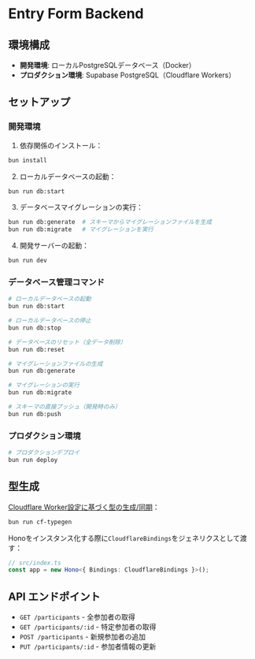 # Entry Form Backend

## 環境構成

- **開発環境**: ローカルPostgreSQLデータベース（Docker）
- **プロダクション環境**: Supabase PostgreSQL（Cloudflare Workers）

## セットアップ

### 開発環境

1. 依存関係のインストール：

```bash
bun install
```

2. ローカルデータベースの起動：

```bash
bun run db:start
```

3. データベースマイグレーションの実行：

```bash
bun run db:generate  # スキーマからマイグレーションファイルを生成
bun run db:migrate   # マイグレーションを実行
```

4. 開発サーバーの起動：

```bash
bun run dev
```

### データベース管理コマンド

```bash
# ローカルデータベースの起動
bun run db:start

# ローカルデータベースの停止
bun run db:stop

# データベースのリセット（全データ削除）
bun run db:reset

# マイグレーションファイルの生成
bun run db:generate

# マイグレーションの実行
bun run db:migrate

# スキーマの直接プッシュ（開発時のみ）
bun run db:push
```

### プロダクション環境

```bash
# プロダクションデプロイ
bun run deploy
```

## 型生成

[Cloudflare Worker設定に基づく型の生成/同期](https://developers.cloudflare.com/workers/wrangler/commands/#types)：

```bash
bun run cf-typegen
```

Honoをインスタンス化する際に`CloudflareBindings`をジェネリクスとして渡す：

```ts
// src/index.ts
const app = new Hono<{ Bindings: CloudflareBindings }>();
```

## API エンドポイント

- `GET /participants` - 全参加者の取得
- `GET /participants/:id` - 特定参加者の取得
- `POST /participants` - 新規参加者の追加
- `PUT /participants/:id` - 参加者情報の更新
